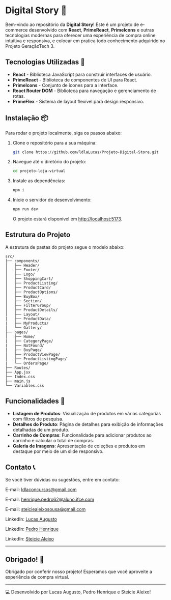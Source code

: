 # Digital Story 🛒

Bem-vindo ao repositório da **Digital Story**! Este é um projeto de e-commerce desenvolvido com **React**, **PrimeReact**, **PrimeIcons** e outras tecnologias modernas para oferecer uma experiência de compra online intuitiva e responsiva, e colocar em pratica todo conhecimento adquirido no Projeto GeraçãoTech 3.

## Tecnologias Utilizadas 🚀

- **React** - Biblioteca JavaScript para construir interfaces de usuário.
- **PrimeReact** - Biblioteca de componentes de UI para React.
- **PrimeIcons** - Conjunto de ícones para a interface.
- **React Router DOM** - Biblioteca para navegação e gerenciamento de rotas.
- **PrimeFlex** - Sistema de layout flexível para design responsivo.

## Instalação 📦

Para rodar o projeto localmente, siga os passos abaixo:

1. Clone o repositório para a sua máquina:
   ```bash
   git clone https://github.com/ldlaLucas/Projeto-Digital-Store.git
   ```

2. Navegue até o diretório do projeto:
   ```bash
   cd projeto-loja-virtual
   ```

3. Instale as dependências:
   ```bash
   npm i
   ```

4. Inicie o servidor de desenvolvimento:
   ```bash
   npm run dev
   ```

   O projeto estará disponível em [http://localhost:5173](http://localhost:5173).

## Estrutura do Projeto

A estrutura de pastas do projeto segue o modelo abaixo:

```
src/
├── components/
│   ├── Header/
│   ├── Footer/
│   ├── Logo/
│   ├── ShoppingCart/
│   ├── ProductListing/
│   ├── ProductCard/
│   ├── ProductOptions/
│   ├── BuyBox/
│   ├── Section/
│   ├── FilterGroup/
│   ├── ProductDetails/
│   ├── Layout/
|   ├── ProductData/
|   ├── MyProducts/
│   └── Gallery/
├── pages/
│   ├── Home/
|   ├── CategoryPage/
|   ├── NotFound/
|   ├── BuyPage/
│   ├── ProductViewPage/
│   ├── ProductListingPage/
|   └── OrdersPage/
├── Routes/
├── App.jsx
├── Index.css
├── main.js
└── Variables.css

```

## Funcionalidades 🌟

- **Listagem de Produtos**: Visualização de produtos em várias categorias com filtros de pesquisa.
- **Detalhes do Produto**: Página de detalhes para exibição de informações detalhadas de um produto.
- **Carrinho de Compras**:  Funcionalidade para adicionar produtos ao carrinho e calcular o total de compras.
- **Galeria de Imagens**: Apresentação de coleções e produtos em destaque por meio de um slide responsivo.

## Contato 📞

Se você tiver dúvidas ou sugestões, entre em contato:

E-mail: ldlaconcursos@gmail.com

E-mail: henrique.pedro62@aluno.ifce.com

E-mail: steiciealeixosousa@gmail.com

LinkedIn: [Lucas Augusto]( https://www.linkedin.com/in/lucas-augusto-a752872b5LinkedIn)

LinkedIn: [Pedro Henrique](https://www.linkedin.com/in/-dev-suporte-profissional-ti-pedro-b2680a302/)

LinkedIn: [Steicie Aleixo](https://www.linkedin.com/in/steicie-aleixo-sousa-6053231a7/)

---

## Obrigado! 🎉

Obrigado por conferir nosso projeto! Esperamos que você aproveite a experiência de compra virtual.

---

💻 Desenvolvido por Lucas Augusto, Pedro Henrique e Steicie Aleixo! 

```
